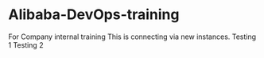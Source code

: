 # Alibaba-DevOps-training
For Company internal training
This is connecting via new instances.
Testing 1
Testing 2
